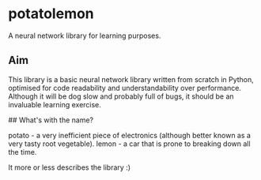 # potatolemon

A neural network library for learning purposes.

## Aim

This library is a basic neural network library written from scratch in Python, optimised for code readability and understandability over performance. Although it will be dog slow and probably full of bugs, it should be an invaluable learning exercise.

## What's with the name?

potato - a very inefficient piece of electronics (although better known as a very tasty root vegetable).
lemon - a car that is prone to breaking down all the time.

It more or less describes the library :)
